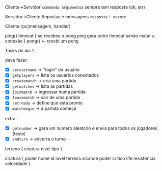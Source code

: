 Cliente->Servidor
`commando argumentos`
sempre tem resposta (ok, err)

Servidor->Cliente
Repostas e mensagens
`resposta`
`! evento`

Cliente
rpc(mensagem, handler)


ping()
timeout {
    se recebeu o pong
        ping
        gera outro timeout
    senão matar a conexão
}
pong() <- recebi um pong

Tasks do dia 1:

deve fazer:
* [X] `setusername` -> "login" do usuário
* [X] `getplayers` -> lista os usuários conectados
* [x] `creatematch` -> cria uma partida
* [x] `getmatches` -> lista as partidas
* [x] `joinmatch` -> ingressar numa partida
* [x] `leavematch` -> sair de uma partida
* [x] `setready` -> define que está pronto
* [x] `matchbegin` -> a partida começa

extra:
* [x] `getnumber` -> gera um numero aleatorio e envia para todos os jogadores (teste)
* [x] `endturn` -> encerra o turno

terreno {
    criatura
    nivel
    tipo
}

criatura {
    poder
    nome
    id
    nivel
    terreno
    alcance
    poder
    critico
    life
    resistencia
    velocidade
}